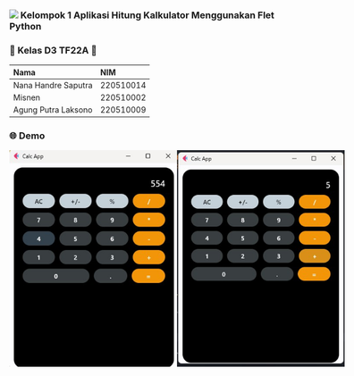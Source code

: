   ### <img src="https://user-images.githubusercontent.com/25181517/183423507-c056a6f9-1ba8-4312-a350-19bcbc5a8697.png" height="32"> Kelompok 1 Aplikasi Hitung Kalkulator Menggunakan Flet Python  
###  	:rocket: Kelas D3 TF22A 	:rocket: 



| Nama                    | NIM       |                   
| :---------------------- | :-------- |
| Nana Handre Saputra     | 220510014 |
| Misnen                  | 220510002 |
| Agung Putra Laksono     | 220510009 |

### 	:globe_with_meridians: Demo

<div style='display: flex;'>
  
<img src="https://github.com/UMC-PBO-2023/D3-TF22A-Kelompiok1-Aplikasi_Hitung_Kalkulator-Flet_Python/blob/master/Screenshot_1.jpg" width="300">
<img src="https://github.com/UMC-PBO-2023/D3-TF22A-Kelompiok1-Aplikasi_Hitung_Kalkulator-Flet_Python/blob/master/Screenshot_2.jpg" width="300">
</div>



